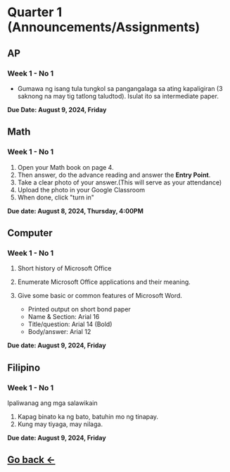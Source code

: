 # Quarter 1 (Announcements/Assignments)

## AP

### Week 1 - No 1

- Gumawa ng isang tula tungkol sa pangangalaga sa ating kapaligiran (3 saknong na may tig tatlong taludtod). Isulat ito sa intermediate paper.

**Due Date: August 9, 2024, Friday**

## Math

### Week 1 - No 1

1. Open your Math book on page 4.
2. Then answer, do the advance reading and answer the **Entry Point**.
3. Take a clear photo of your answer.(This will serve as your attendance)
4. Upload the photo in your Google Classroom
5. When done, click "turn in"

**Due date: August 8, 2024, Thursday, 4:00PM**

## Computer

### Week 1 - No 1

1. Short history of Microsoft Office
2. Enumerate Microsoft Office applications and their meaning.
3. Give some basic or common features of Microsoft Word.

   - Printed output on short bond paper
   - Name & Section: Arial 16
   - Title/question: Arial 14 (Bold)
   - Body/answer: Arial 12

**Due date: August 9, 2024, Friday**

## Filipino

### Week 1 - No 1

Ipaliwanag ang mga salawikain
1. Kapag binato ka ng bato, batuhin mo ng tinapay.
2. Kung may tiyaga, may nilaga.

**Due date: August 9, 2024, Friday**

## [Go back ←](./index.md)

